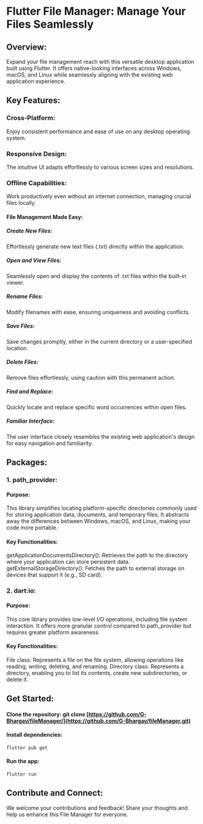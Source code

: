 # Flutter File Manager: Manage Your Files Seamlessly
## Overview:

Expand your file management reach with this versatile desktop application built using Flutter. It offers native-looking interfaces across Windows, macOS, and Linux while seamlessly aligning with the existing web application experience.

## Key Features:

### Cross-Platform: 
  Enjoy consistent performance and ease of use on any desktop operating system.
### Responsive Design: 
  The intuitive UI adapts effortlessly to various screen sizes and resolutions.
### Offline Capabilities: 
  Work productively even without an internet connection, managing crucial files locally.
#### File Management Made Easy:
##### Create New Files: 
  Effortlessly generate new text files (.txt) directly within the application.
##### Open and View Files: 
  Seamlessly open and display the contents of .txt files within the built-in viewer.
##### Rename Files: 
  Modify filenames with ease, ensuring uniqueness and avoiding conflicts.
##### Save Files: 
  Save changes promptly, either in the current directory or a user-specified location.
##### Delete Files: 
  Remove files effortlessly, using caution with this permanent action.
##### Find and Replace: 
  Quickly locate and replace specific word occurrences within open files.
##### Familiar Interface: 
  The user interface closely resembles the existing web application's design for easy navigation and familiarity.

  

## Packages:

### 1. path_provider:

#### Purpose: 
  This library simplifies locating platform-specific directories commonly used for storing application data, documents, and temporary files. It abstracts away the differences between Windows, macOS, and Linux, making your code more portable.
#### Key Functionalities:
  getApplicationDocumentsDirectory(): Retrieves the path to the directory where your application can store persistent data.
  getExternalStorageDirectory(): Fetches the path to external storage on devices that support it (e.g., SD card).

### 2. dart:io:

#### Purpose: 
  This core library provides low-level I/O operations, including file system interaction. It offers more granular control compared to path_provider but requires greater platform awareness.
#### Key Functionalities:
  File class: Represents a file on the file system, allowing operations like reading, writing, deleting, and renaming.
  Directory class: Represents a directory, enabling you to list its contents, create new subdirectories, or delete it.

  

## Get Started:

#### Clone the repository: git clone [https://github.com/G-Bhargav/fileManager/](https://github.com/G-Bhargav/fileManager.git)
#### Install dependencies: 
```flutter pub get```
#### Run the app: 
```flutter run```


## Contribute and Connect:

We welcome your contributions and feedback! Share your thoughts and help us enhance this File Manager for everyone.
